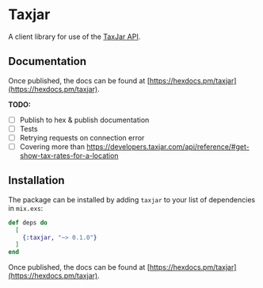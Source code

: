 # Taxjar

A client library for use of the [TaxJar API](https://developers.taxjar.com/api/reference/).

## Documentation

Once published, the docs can be found at [https://hexdocs.pm/taxjar](https://hexdocs.pm/taxjar).

**TODO:**
- [ ] Publish to hex & publish documentation
- [ ] Tests
- [ ] Retrying requests on connection error
- [ ] Covering more than https://developers.taxjar.com/api/reference/#get-show-tax-rates-for-a-location

## Installation

The package can be installed by adding `taxjar` to your list of dependencies in `mix.exs`:

```elixir
def deps do
  [
    {:taxjar, "~> 0.1.0"}
  ]
end
```

Once published, the docs can be found at [https://hexdocs.pm/taxjar](https://hexdocs.pm/taxjar).
